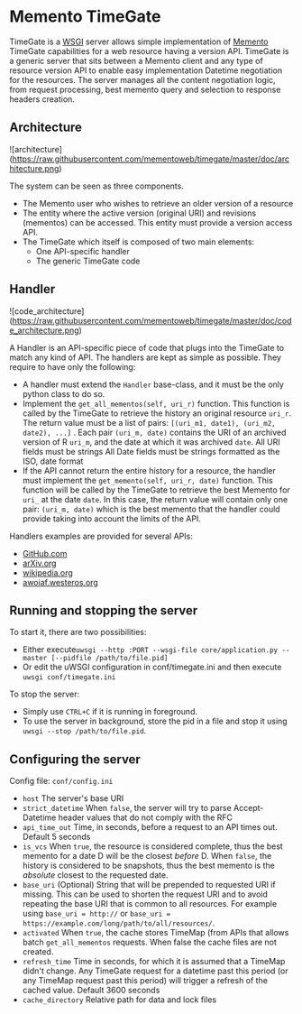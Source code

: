 # Memento TimeGate

TimeGate is a [WSGI](http://wsgi.readthedocs.org/en/latest/) server allows simple implementation of [Memento](http://mementoweb.org) TimeGate capabilities for a web resource having a version API.
TimeGate is a generic server that sits between a Memento client and any type of resource version API to enable easy implementation Datetime negotiation for the resources.
The server manages all the content negotiation logic, from request processing, best memento query and selection to response headers creation.


## Architecture

![architecture]
(https://raw.githubusercontent.com/mementoweb/timegate/master/doc/architecture.png)

The system can be seen as three components.

- The Memento user who wishes to retrieve an older version of a resource
- The entity where the active version (original URI) and revisions (mementos) can be accessed. This entity must provide a version access API.
- The TimeGate which itself is composed of two main elements:
  - One API-specific handler
  - The generic TimeGate code

## Handler

![code_architecture]
(https://raw.githubusercontent.com/mementoweb/timegate/master/doc/code_architecture.png)

A Handler is an API-specific piece of code that plugs into the TimeGate to match any kind of API.
The handlers are kept as simple as possible. They require to have only the following:

- A handler must extend the `Handler` base-class, and it must be the only python class to do so.
- Implement the `get_all_mementos(self, uri_r)` function. This function is called by the TimeGate to retrieve the history an original resource `uri_r`.
The return value must be a list of pairs: `[(uri_m1, date1), (uri_m2, date2), ...]` . Each pair `(uri_m, date)` contains the URI of an archived version of R `uri_m`, and the date at which it was archived `date`.
All URI fields must be strings
All Date fields must be strings formatted as the ISO, date format
- If the API cannot return the entire history for a resource, the handler must implement the `get_memento(self, uri_r, date)` function. This function will be called by the TimeGate to retrieve the best Memento for `uri_` at the date `date`.
In this case, the return value will contain only one pair: `(uri_m, date)` which is the best memento that the handler could provide taking into account the limits of the API.


Handlers examples are provided for several APIs:
- [GitHub.com](https://developer.github.com/v3/)
- [arXiv.org](http://arxiv.org/help/oa/index)
- [wikipedia.org](https://www.wikipedia.org)
- [awoiaf.westeros.org](http://awoiaf.westeros.org/index.php/Main_Page)

## Running and stopping the server
To start it, there are two possibilities:
- Either execute`uwsgi --http :PORT --wsgi-file core/application.py --master [--pidfile /path/to/file.pid]`
- Or edit the uWSGI configuration in conf/timegate.ini and then execute `uwsgi conf/timegate.ini`

To stop the server:
- Simply use `CTRL+C` if it is running in foreground.
- To use the server in background, store the pid in a file and stop it using `uwsgi --stop /path/to/file.pid`.

## Configuring the server
Config file: `conf/config.ini`
- `host` The server's base URI
- `strict_datetime` When `false`, the server will try to parse Accept-Datetime header values that do not comply with the RFC
- `api_time_out` Time, in seconds, before a request to an API times out. Default 5 seconds
- `is_vcs` When `true`, the resource is considered complete, thus the best memento for a date D will be the closest *before* D. When `false`, the history is considered to be snapshots, thus the best memento is the *absolute* closest to the requested date.
- `base_uri` (Optional) String that will be prepended to requested URI if missing. This can be used to shorten the request URI and to avoid repeating the base URI that is common to all resources. For example using `base_uri = http://` or `base_uri = https://example.com/long/path/to/all/resources/`.
- `activated` When `true`, the cache stores TimeMap (from APIs that allows batch `get_all_mementos` requests. When false the cache files are not created.
- `refresh_time` Time in seconds, for which it is assumed that a TimeMap didn't change. Any TimeGate request for a datetime past this period (or any TimeMap request past this period) will trigger a refresh of the cached value. Default 3600 seconds
- `cache_directory` Relative path for data and lock files



